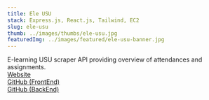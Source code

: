 ```yaml
---
title: Ele USU
stack: Express.js, React.js, Tailwind, EC2
slug: ele-usu
thumb: ../images/thumbs/ele-usu.jpg
featuredImg: ../images/featured/ele-usu-banner.jpg
---
```


E-learning USU scraper API providing overview of attendances and assignments.  
[Website](https://ele-usu.tk)  
[GitHub (FrontEnd)](https://github.com/sngbd/ele-usu-fe)  
[GitHub (BackEnd)](https://github.com/sngbd/ele-usu-be)  